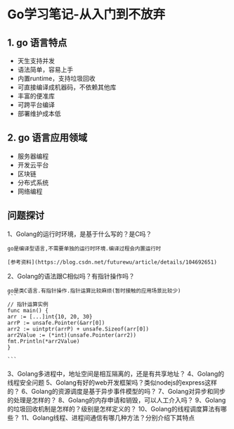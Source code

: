 # Go学习笔记-从入门到不放弃

## 1. go 语言特点
* 天生支持并发
* 语法简单，容易上手
* 内置runtime，支持垃圾回收
* 可直接编译成机器码，不依赖其他库
* 丰富的便准库
* 可跨平台编译
* 部署维护成本低
## 2. go 语言应用领域
* 服务器编程
* 开发云平台
* 区块链
* 分布式系统
* 网络编程

## 问题探讨
1、Golang的运行时环境，是基于什么写的？是C吗？

    go是编译型语言,不需要单独的运行时环境.编译过程会内置运行时

    [参考资料](https://blog.csdn.net/futurewu/article/details/104692651)

2、Golang的语法跟C相似吗？有指针操作吗？

    go是类C语言.有指针操作.指针运算比较麻烦(暂时接触的应用场景比较少)
    ```
    // 指针运算实例
    func main() {
	arr := [...]int{10, 20, 30}
	arrP := unsafe.Pointer(&arr[0])
	arr2 := uintptr(arrP) + unsafe.Sizeof(arr[0])
	arr2Value := (*int)(unsafe.Pointer(arr2))
	fmt.Println(*arr2Value)
    }

    ```
3、Golang多进程中，地址空间是相互隔离的，还是有共享地址？
4、Golang的线程安全问题
5、Golang有好的web开发框架吗？类似nodejs的express这样的？
6、Golang的资源调度是基于异步事件模型的吗？
7、Golang对异步和同步的处理是怎样的？
8、Golang的内存申请和销毁，可以人工介入吗？
9、Golang的垃圾回收机制是怎样的？级别是怎样定义的？
10、Golang的线程调度算法有哪些？
11、Golang线程、进程间通信有哪几种方法？分别介绍下其特点